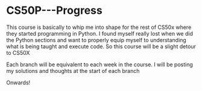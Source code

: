 # CS50P---Progress

This course is basically to whip me into shape for the rest of CS50x where they started programming in Python. I found myself really lost when we did the Python sections and want to properly equip myself to understanding what is being taught and execute code. So this course will be a slight detour to CS50X

Each branch will be equivalent to each week in the course. I will be posting my solutions and thoughts at the start of each branch

Onwards!
